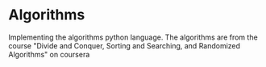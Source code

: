 # Algorithms
Implementing the algorithms python language. The algorithms are from the course "Divide and Conquer, Sorting and Searching, and Randomized Algorithms"  on coursera
